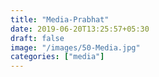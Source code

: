 ```yaml
---
title: "Media-Prabhat"
date: 2019-06-20T13:25:57+05:30
draft: false
image: "/images/50-Media.jpg"
categories: ["media"]
---
```


